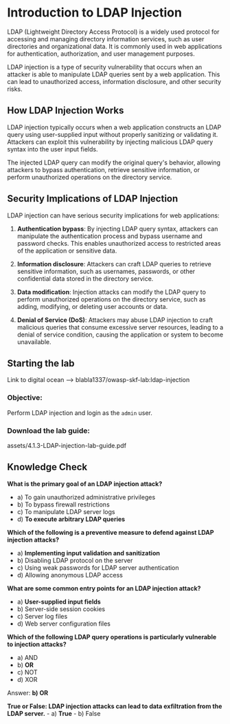# Introduction to LDAP Injection

LDAP (Lightweight Directory Access Protocol) is a widely used protocol for accessing and managing directory information services, such as user directories and organizational data. It is commonly used in web applications for authentication, authorization, and user management purposes.

LDAP injection is a type of security vulnerability that occurs when an attacker is able to manipulate LDAP queries sent by a web application. This can lead to unauthorized access, information disclosure, and other security risks.

## How LDAP Injection Works

LDAP injection typically occurs when a web application constructs an LDAP query using user-supplied input without properly sanitizing or validating it. Attackers can exploit this vulnerability by injecting malicious LDAP query syntax into the user input fields.

The injected LDAP query can modify the original query's behavior, allowing attackers to bypass authentication, retrieve sensitive information, or perform unauthorized operations on the directory service.

## Security Implications of LDAP Injection

LDAP injection can have serious security implications for web applications:

1. **Authentication bypass**: By injecting LDAP query syntax, attackers can manipulate the authentication process and bypass username and password checks. This enables unauthorized access to restricted areas of the application or sensitive data.

2. **Information disclosure**: Attackers can craft LDAP queries to retrieve sensitive information, such as usernames, passwords, or other confidential data stored in the directory service.

3. **Data modification**: Injection attacks can modify the LDAP query to perform unauthorized operations on the directory service, such as adding, modifying, or deleting user accounts or data.

4. **Denial of Service (DoS)**: Attackers may abuse LDAP injection to craft malicious queries that consume excessive server resources, leading to a denial of service condition, causing the application or system to become unavailable.

## Starting the lab

Link to digital ocean --> blabla1337/owasp-skf-lab:ldap-injection

### Objective:

Perform LDAP injection and login as the `admin` user.

### Download the lab guide:

assets/4.1.3-LDAP-injection-lab-guide.pdf

## Knowledge Check

**What is the primary goal of an LDAP injection attack?**
   - a) To gain unauthorized administrative privileges
   - b) To bypass firewall restrictions
   - c) To manipulate LDAP server logs
   - d) **To execute arbitrary LDAP queries**


**Which of the following is a preventive measure to defend against LDAP injection attacks?**
   - a) **Implementing input validation and sanitization**
   - b) Disabling LDAP protocol on the server
   - c) Using weak passwords for LDAP server authentication
   - d) Allowing anonymous LDAP access

**What are some common entry points for an LDAP injection attack?**
   - a) **User-supplied input fields**
   - b) Server-side session cookies
   - c) Server log files
   - d) Web server configuration files

**Which of the following LDAP query operations is particularly vulnerable to injection attacks?**
   - a) AND
   - b) **OR**
   - c) NOT
   - d) XOR

Answer: **b) OR**

**True or False: LDAP injection attacks can lead to data exfiltration from the LDAP server.**
    - a) **True**
    - b) False
